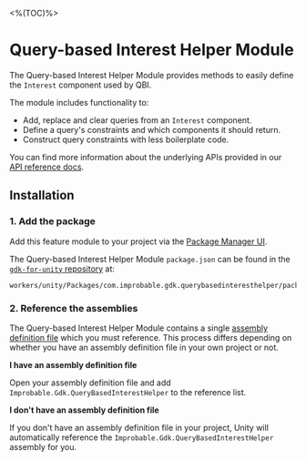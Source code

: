 <%(TOC)%>

# Query-based Interest Helper Module

The Query-based Interest Helper Module provides methods to easily define the `Interest` component used by QBI.

The module includes functionality to:

* Add, replace and clear queries from an `Interest` component.
* Define a query's constraints and which components it should return.
* Construct query constraints with less boilerplate code.

You can find more information about the underlying APIs provided in our [API reference docs]({{urlRoot}}/api/query-based-interest-index).

## Installation

### 1. Add the package

Add this feature module to your project via the [Package Manager UI](https://docs.unity3d.com/Packages/com.unity.package-manager-ui@2.0/manual/index.html#specifying-a-local-package-location).

The Query-based Interest Helper Module `package.json` can be found in the [`gdk-for-unity` repository](https://github.com/spatialos/gdk-for-unity) at:

```text
workers/unity/Packages/com.improbable.gdk.querybasedinteresthelper/package.json
```

### 2. Reference the assemblies

The Query-based Interest Helper Module contains a single [assembly definition file](https://docs.unity3d.com/Manual/ScriptCompilationAssemblyDefinitionFiles.html) which you must reference. This process differs depending on whether you have an assembly definition file in your own project or not.

**I have an assembly definition file**

Open your assembly definition file and add `Improbable.Gdk.QueryBasedInterestHelper` to the reference list.

**I don't have an assembly definition file**

If you don't have an assembly definition file in your project, Unity will automatically reference the `Improbable.Gdk.QueryBasedInterestHelper` assembly for you.

